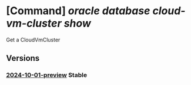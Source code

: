 # [Command] _oracle database cloud-vm-cluster show_

Get a CloudVmCluster

## Versions

### [2024-10-01-preview](/Resources/mgmt-plane/L3N1YnNjcmlwdGlvbnMve30vcmVzb3VyY2Vncm91cHMve30vcHJvdmlkZXJzL29yYWNsZS5kYXRhYmFzZS9jbG91ZHZtY2x1c3RlcnMve30=/2024-10-01-preview.xml) **Stable**

<!-- mgmt-plane /subscriptions/{}/resourcegroups/{}/providers/oracle.database/cloudvmclusters/{} 2024-10-01-preview -->
